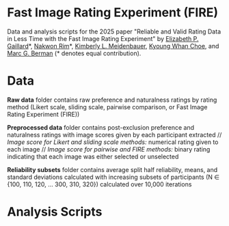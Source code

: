# Fast Image Rating Experiment (FIRE)
Data and analysis scripts for the 2025 paper "Reliable and Valid Rating Data in Less Time with the Fast Image Rating Experiment" by [Elizabeth P. Gaillard](https://github.com/egaillar)\*, [Nakwon Rim](https://nwrim.github.io)\*, [Kimberly L. Meidenbauer](https://kim-meidenbauer.github.io/), [Kyoung Whan Choe](https://kywch.github.io), and [Marc G. Berman](https://voices.uchicago.edu/bermanlab/) (* denotes equal contribution).

# Data
**Raw data** folder contains raw preference and naturalness ratings by rating method (Likert scale, sliding scale, pairwise comparison, or Fast Image Rating Experiment (FIRE))

**Preprocessed data** folder contains post-exclusion preference and naturalness ratings with image scores given by each participant extracted 
       // *Image score for Likert and sliding scale methods:* numerical rating given to each image
       // *Image score for pairwise and FIRE methods:* binary rating indicating that each image was either selected or unselected
        
**Reliability subsets** folder contains average split half reliability, means, and standard deviations calculated with increasing subsets of participants (N ∈ {100, 110, 120, … 300, 310, 320}) calculated over 10,000 iterations

# Analysis Scripts
